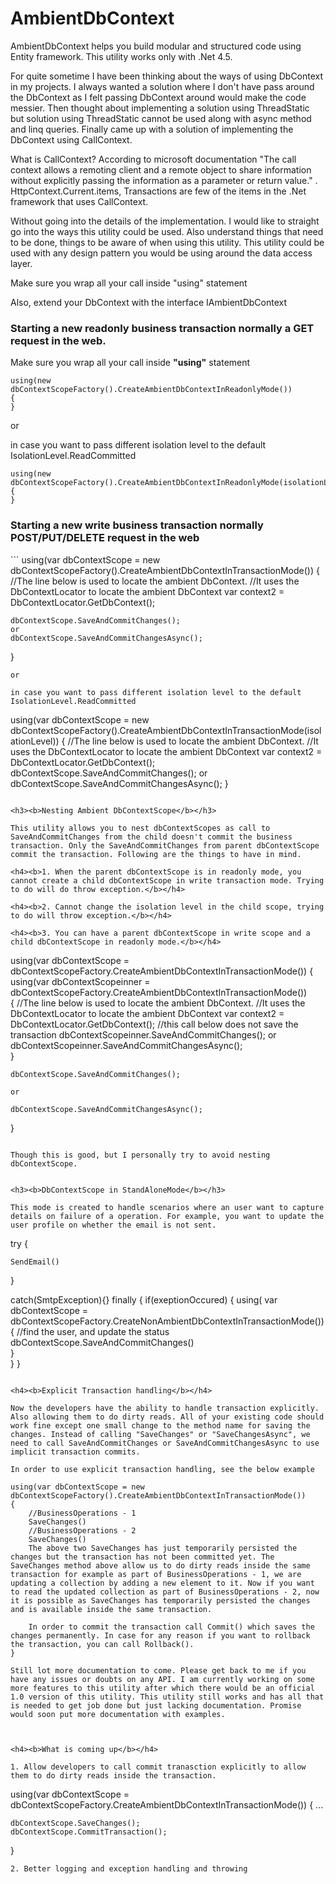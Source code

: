# AmbientDbContext
AmbientDbContext helps you build modular and structured code using Entity framework. This utility works only with .Net 4.5.

For quite sometime I have been thinking about the ways of using DbContext in my projects. I always wanted a solution where I don't have pass around the DbContext as I felt passing DbContext around would make the code messier. Then thought about implementing a solution using ThreadStatic but solution using ThreadStatic cannot be used along with async method and linq queries. Finally came up with a solution of implementing the DbContext using CallContext.

What is CallContext?
According to microsoft documentation "The call context allows a remoting client and a remote object to share information without explicitly passing the information as a parameter or return value." . HttpContext.Current.items, Transactions are few of the items in the .Net framework that uses CallContext.

Without going into the details of the implementation. I would like to straight go into the ways this utility could be used. Also understand things that need to be done, things to be aware of when using this utility. This utility could be used with any design pattern you would be using around the data access layer.

Make sure you wrap all your call inside "using" statement

Also, extend your DbContext with the interface IAmbientDbContext

<h3><b>Starting a new readonly business transaction normally a GET request in the web.</b></h3>

Make sure you wrap all your call inside <b>"using"</b> statement
```
using(new dbContextScopeFactory().CreateAmbientDbContextInReadonlyMode())
{
}
```
or

in case you want to pass different isolation level to the default IsolationLevel.ReadCommitted

```
using(new dbContextScopeFactory().CreateAmbientDbContextInReadonlyMode(isolationLevel))
{
}
```

<h3><b>Starting a new write business transaction normally POST/PUT/DELETE request in the web</b></h3>
```
using(var dbContextScope = new dbContextScopeFactory().CreateAmbientDbContextInTransactionMode())
{
	//The line below is used to locate the ambient DbContext. 
	//It uses the DbContextLocator to locate the ambient DbContext
	var context2 = DbContextLocator.GetDbContext<DbContext>();
	
	dbContextScope.SaveAndCommitChanges();
	or 
	dbContextScope.SaveAndCommitChangesAsync();
}

```
or

in case you want to pass different isolation level to the default IsolationLevel.ReadCommitted
```
using(var dbContextScope = new dbContextScopeFactory().CreateAmbientDbContextInTransactionMode(isolationLevel))
{
	//The line below is used to locate the ambient DbContext. 
	//It uses the DbContextLocator to locate the ambient DbContext
	var context2 = DbContextLocator.GetDbContext<DbContext>();
	dbContextScope.SaveAndCommitChanges();
	or 
	dbContextScope.SaveAndCommitChangesAsync();
}
```

<h3><b>Nesting Ambient DbContextScope</b></h3>

This utility allows you to nest dbContextScopes as call to SaveAndCommitChanges from the child doesn't commit the business transaction. Only the SaveAndCommitChanges from parent dbContextScope commit the transaction. Following are the things to have in mind.

<h4><b>1. When the parent dbContextScope is in readonly mode, you cannot create a child dbContextScope in write transaction mode. Trying to do will do throw exception.</b></h4>

<h4><b>2. Cannot change the isolation level in the child scope, trying to do will throw exception.</b></h4>

<h4><b>3. You can have a parent dbContextScope in write scope and a child dbContextScope in readonly mode.</b></h4>

```
using(var dbContextScope = dbContextScopeFactory.CreateAmbientDbContextInTransactionMode())
{	
	using(var dbContextScopeinner = dbContextScopeFactory.CreateAmbientDbContextInTransactionMode())	
	{
		//The line below is used to locate the ambient DbContext. 
		//It uses the DbContextLocator to locate the ambient DbContext
		var context2 = DbContextLocator.GetDbContext<DbContext>();
		//this call below does not save the transaction
		dbContextScopeinner.SaveAndCommitChanges();
		or 
		dbContextScopeinner.SaveAndCommitChangesAsync();	
	}

	dbContextScope.SaveAndCommitChanges();
	
	or 
	
	dbContextScope.SaveAndCommitChangesAsync();
}
```

Though this is good, but I personally try to avoid nesting dbContextScope.


<h3><b>DbContextScope in StandAloneMode</b></h3>

This mode is created to handle scenarios where an user want to capture details on failure of a operation. For example, you want to update the user profile on whether the email is not sent.
```
try
{

	SendEmail()

}

catch(SmtpException){}
finally
{
	if(exeptionOccured)	
	{
		using(
		var dbContextScope = dbContextScopeFactory.CreateNonAmbientDbContextInTransactionMode())		
		{
			//find the user, and update the status
			dbContextScope.SaveAndCommitChanges()		
		}	
	}
}
```

<h4><b>Explicit Transaction handling</b></h4>

Now the developers have the ability to handle transaction explicitly. Also allowing them to do dirty reads. All of your existing code should work fine except one small change to the method name for saving the changes. Instead of calling "SaveChanges" or "SaveChangesAsync", we need to call SaveAndCommitChanges or SaveAndCommitChangesAsync to use implicit transaction commits.

In order to use explicit transaction handling, see the below example
```	
	using(var dbContextScope = new dbContextScopeFactory().CreateAmbientDbContextInTransactionMode())	
	{		
		//BusinessOperations - 1
		SaveChanges()
		//BusinessOperations - 2
		SaveChanges()
		The above two SaveChanges has just temporarily persisted the changes but the transaction has not been committed yet. The SaveChanges method above allow us to do dirty reads inside the same transaction for example as part of BusinessOperations - 1, we are updating a collection by adding a new element to it. Now if you want to read the updated collection as part of BusinessOperations - 2, now it is possible as SaveChanges has temporarily persisted the changes and is available inside the same transaction.
		
		In order to commit the transaction call Commit() which saves the changes permanently. In case for any reason if you want to rollback the transaction, you can call Rollback().
	}
	
```
Still lot more documentation to come. Please get back to me if you have any issues or doubts on any API. I am currently working on some more features to this utility after which there would be an official 1.0 version of this utility. This utility still works and has all that is needed to get job done but just lacking documentation. Promise would soon put more documentation with examples.



<h4><b>What is coming up</b></h4>

1. Allow developers to call commit tranasction explicitly to allow them to do dirty reads inside the transaction.
```
using(var dbContextScope = dbContextScopeFactory.CreateAmbientDbContextInTransactionMode())
{
	...
	
	dbContextScope.SaveChanges();
	dbContextScope.CommitTransaction();
}
```
2. Better logging and exception handling and throwing 
